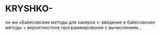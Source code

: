 # KRYSHKO-
он же «Байесовские методы для хакеров »: введение в байесовские методы + вероятностное программирование с вычислением…
